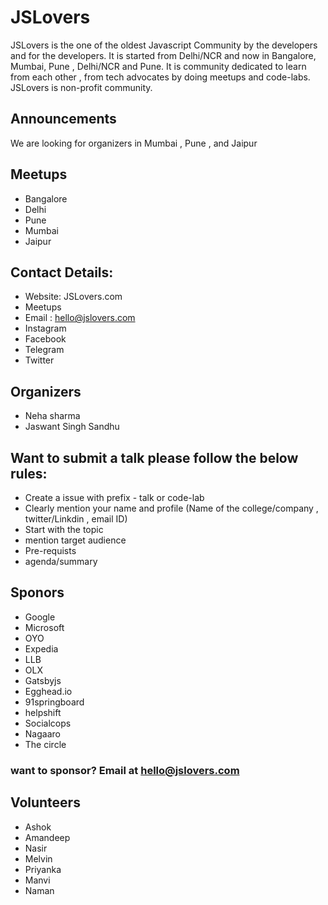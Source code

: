 # JSLovers
JSLovers is the one of the oldest Javascript Community by the developers and for the developers. It is started from Delhi/NCR and now in Bangalore, Mumbai, Pune , Delhi/NCR and Pune. It is community dedicated to learn from each other , from tech advocates by doing meetups and code-labs. JSLovers is non-profit community.

## Announcements
We are looking for organizers in Mumbai , Pune , and Jaipur

## Meetups
- Bangalore
- Delhi
- Pune
- Mumbai
- Jaipur

## Contact Details:
- Website: JSLovers.com
- Meetups 
- Email : hello@jslovers.com
- Instagram
- Facebook
- Telegram
- Twitter

## Organizers
- Neha sharma
- Jaswant Singh Sandhu

## Want to submit a talk please follow the below rules:
- Create a issue with prefix - talk or code-lab
- Clearly mention your name and profile (Name of the college/company , twitter/Linkdin , email ID) 
- Start with the topic
- mention target audience
- Pre-requists
- agenda/summary

## Sponors 
- Google
- Microsoft
- OYO
- Expedia
- LLB
- OLX
- Gatsbyjs
- Egghead.io
- 91springboard
- helpshift
- Socialcops
- Nagaaro
- The circle

### want to sponsor? Email at hello@jslovers.com 

## Volunteers
- Ashok
- Amandeep
- Nasir
- Melvin
- Priyanka
- Manvi
- Naman
